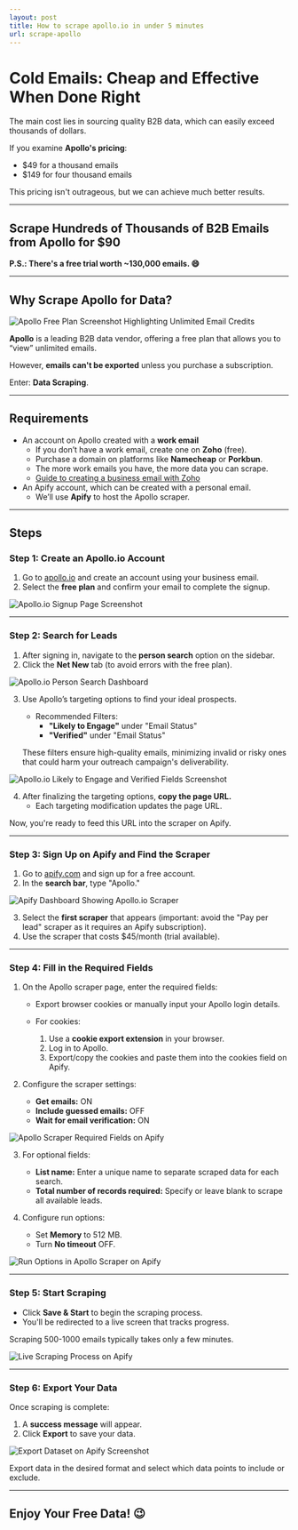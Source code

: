 ```yaml
---
layout: post
title: How to scrape apollo.io in under 5 minutes
url: scrape-apollo
---
```

# Cold Emails: Cheap and Effective When Done Right  

The main cost lies in sourcing quality B2B data, which can easily exceed thousands of dollars.  

If you examine **Apollo's pricing**:
- $49 for a thousand emails  
- $149 for four thousand emails  

This pricing isn't outrageous, but we can achieve much better results.  

---

## Scrape Hundreds of Thousands of B2B Emails from Apollo for $90  

**P.S.: There's a free trial worth ~130,000 emails. 😄**  

---

## Why Scrape Apollo for Data?  

![Apollo Free Plan Screenshot Highlighting Unlimited Email Credits](#)

**Apollo** is a leading B2B data vendor, offering a free plan that allows you to “view” unlimited emails.  

However, **emails can't be exported** unless you purchase a subscription.  

Enter: **Data Scraping**.  

---

## Requirements  

- An account on Apollo created with a **work email**  
  - If you don’t have a work email, create one on **Zoho** (free).  
  - Purchase a domain on platforms like **Namecheap** or **Porkbun**.  
  - The more work emails you have, the more data you can scrape.  
  - [Guide to creating a business email with Zoho](#)  
- An Apify account, which can be created with a personal email.  
  - We’ll use **Apify** to host the Apollo scraper.  

---

## Steps  

### Step 1: Create an Apollo.io Account  

1. Go to [apollo.io](https://apollo.io) and create an account using your business email.  
2. Select the **free plan** and confirm your email to complete the signup.  

![Apollo.io Signup Page Screenshot](#)

---

### Step 2: Search for Leads  

1. After signing in, navigate to the **person search** option on the sidebar.  
2. Click the **Net New** tab (to avoid errors with the free plan).  

![Apollo.io Person Search Dashboard](#)

3. Use Apollo’s targeting options to find your ideal prospects.  
   - Recommended Filters:  
     - **"Likely to Engage"** under "Email Status"  
     - **"Verified"** under "Email Status"  

   These filters ensure high-quality emails, minimizing invalid or risky ones that could harm your outreach campaign's deliverability.  

![Apollo.io Likely to Engage and Verified Fields Screenshot](#)

4. After finalizing the targeting options, **copy the page URL.**  
   - Each targeting modification updates the page URL.  

Now, you're ready to feed this URL into the scraper on Apify.  

---

### Step 3: Sign Up on Apify and Find the Scraper  

1. Go to [apify.com](https://apify.com) and sign up for a free account.  
2. In the **search bar**, type "Apollo."  

![Apify Dashboard Showing Apollo.io Scraper](#)

3. Select the **first scraper** that appears (important: avoid the "Pay per lead" scraper as it requires an Apify subscription).  
4. Use the scraper that costs $45/month (trial available).  

---

### Step 4: Fill in the Required Fields  

1. On the Apollo scraper page, enter the required fields:  
   - Export browser cookies or manually input your Apollo login details.  

   - For cookies:  
     1. Use a **cookie export extension** in your browser.  
     2. Log in to Apollo.  
     3. Export/copy the cookies and paste them into the cookies field on Apify.

2. Configure the scraper settings:  
   - **Get emails:** ON  
   - **Include guessed emails:** OFF  
   - **Wait for email verification:** ON  

![Apollo Scraper Required Fields on Apify](#)

3. For optional fields:  
   - **List name:** Enter a unique name to separate scraped data for each search.  
   - **Total number of records required:** Specify or leave blank to scrape all available leads.

4. Configure run options:  
   - Set **Memory** to 512 MB.  
   - Turn **No timeout** OFF.  

![Run Options in Apollo Scraper on Apify](#)

---

### Step 5: Start Scraping  

- Click **Save & Start** to begin the scraping process.  
- You'll be redirected to a live screen that tracks progress.  

Scraping 500-1000 emails typically takes only a few minutes.  

![Live Scraping Process on Apify](#)

---

### Step 6: Export Your Data  

Once scraping is complete:  
1. A **success message** will appear.  
2. Click **Export** to save your data.  

![Export Dataset on Apify Screenshot](#)

Export data in the desired format and select which data points to include or exclude.  

---

## Enjoy Your Free Data! 😉
